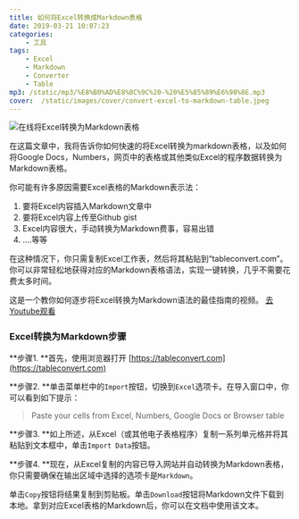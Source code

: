 ```yaml
---
title: 如何将Excel转换成Markdown表格
date: 2019-03-21 10:07:23
categories:
    - 工具
tags:
    - Excel
    - Markdown
    - Converter
    - Table
mp3: /static/mp3/%E8%B0%AD%E8%8C%9C%20-%20%E5%85%89%E6%98%8E.mp3
cover:  /static/images/cover/convert-excel-to-markdown-table.jpeg
---
```


![在线将Excel转换为Markdown表格](https://tableconvert.com/static/images/cover/excel-to-markdown.jpg)


在这篇文章中，我将告诉你如何快速的将Excel转换为markdown表格，以及如何将Google Docs，Numbers，网页中的表格或其他类似Excel的程序数据转换为Markdown表格。


你可能有许多原因需要Excel表格的Markdown表示法：
1. 要将Excel内容插入Markdown文章中
2. 要将Excel内容上传至Github gist
3. Excel内容很大，手动转换为Markdown费事，容易出错
4. ....等等

在这种情况下，你只需复制Excel工作表，然后将其粘贴到“tableconvert.com”。你可以非常轻松地获得对应的Markdown表格语法，实现一键转换，几乎不需要花费太多时间。

这是一个教你如何逐步将Excel转换为Markdown语法的最佳指南的视频。 [去Youtube观看](https://youtu.be/2h0A_ZXLtrM)

### Excel转换为Markdown步骤

**步骤1. **首先，使用浏览器打开 [https://tableconvert.com](https://tableconvert.com)

**步骤2. **单击菜单栏中的`Import`按钮，切换到`Excel`选项卡。在导入窗口中，你可以看到如下提示：
> Paste your cells from Excel, Numbers, Google Docs or Browser table


**步骤3. **如上所述，从Excel（或其他电子表格程序）复制一系列单元格并将其粘贴到文本框中，单击`Import Data`按钮。

**步骤4. **现在，从Excel复制的内容已导入网站并自动转换为Markdown表格，你只需要确保在输出区域中选择的选项卡是`Markdown`。

单击`Copy`按钮将结果复制到剪贴板。单击`Download`按钮将Markdown文件下载到本地。拿到对应Excel表格的Markdown后，你可以在文档中使用该文本。

